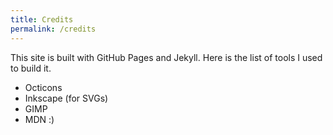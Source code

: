 ```yaml
---
title: Credits
permalink: /credits
---
```


This site is built with GitHub Pages and Jekyll. Here is the list of tools I used to build it.

- Octicons
- Inkscape (for SVGs)
- GIMP
- MDN :)